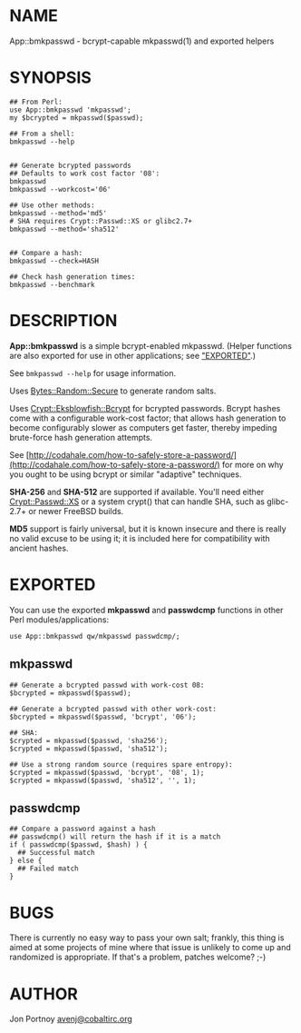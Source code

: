 # NAME

App::bmkpasswd - bcrypt-capable mkpasswd(1) and exported helpers

# SYNOPSIS

    ## From Perl:
    use App::bmkpasswd 'mkpasswd';
    my $bcrypted = mkpasswd($passwd);

    ## From a shell:
    bmkpasswd --help
    

    ## Generate bcrypted passwords
    ## Defaults to work cost factor '08':
    bmkpasswd
    bmkpasswd --workcost='06'

    ## Use other methods:
    bmkpasswd --method='md5'
    # SHA requires Crypt::Passwd::XS or glibc2.7+
    bmkpasswd --method='sha512'
    

    ## Compare a hash:
    bmkpasswd --check=HASH

    ## Check hash generation times:
    bmkpasswd --benchmark

# DESCRIPTION

__App::bmkpasswd__ is a simple bcrypt-enabled mkpasswd. (Helper functions 
are also exported for use in other applications; see ["EXPORTED"](#EXPORTED).)

See `bmkpasswd --help` for usage information.

Uses [Bytes::Random::Secure](http://search.cpan.org/perldoc?Bytes::Random::Secure) to generate random salts.

Uses [Crypt::Eksblowfish::Bcrypt](http://search.cpan.org/perldoc?Crypt::Eksblowfish::Bcrypt) for bcrypted passwords. Bcrypt hashes 
come with a configurable work-cost factor; that allows hash generation 
to become configurably slower as computers get faster, thereby 
impeding brute-force hash generation attempts.

See [http://codahale.com/how-to-safely-store-a-password/](http://codahale.com/how-to-safely-store-a-password/) for more 
on why you ought to be using bcrypt or similar "adaptive" techniques.

__SHA-256__ and __SHA-512__ are supported if available. You'll need 
either [Crypt::Passwd::XS](http://search.cpan.org/perldoc?Crypt::Passwd::XS) or a system crypt() that can handle SHA, 
such as glibc-2.7+ or newer FreeBSD builds.

__MD5__ support is fairly universal, but it is known insecure and there 
is really no valid excuse to be using it; it is included here for 
compatibility with ancient hashes.

# EXPORTED

You can use the exported __mkpasswd__ and __passwdcmp__ functions in 
other Perl modules/applications:

    use App::bmkpasswd qw/mkpasswd passwdcmp/;

## mkpasswd

    ## Generate a bcrypted passwd with work-cost 08:
    $bcrypted = mkpasswd($passwd);

    ## Generate a bcrypted passwd with other work-cost:
    $bcrypted = mkpasswd($passwd, 'bcrypt', '06');

    ## SHA:
    $crypted = mkpasswd($passwd, 'sha256');
    $crypted = mkpasswd($passwd, 'sha512');

    ## Use a strong random source (requires spare entropy):
    $crypted = mkpasswd($passwd, 'bcrypt', '08', 1);
    $crypted = mkpasswd($passwd, 'sha512', '', 1);

## passwdcmp

    ## Compare a password against a hash
    ## passwdcmp() will return the hash if it is a match
    if ( passwdcmp($passwd, $hash) ) {
      ## Successful match
    } else {
      ## Failed match
    }

# BUGS

There is currently no easy way to pass your own salt; frankly, 
this thing is aimed at some projects of mine where that issue is 
unlikely to come up and randomized is appropriate. If that's a problem, 
patches welcome? ;-)

# AUTHOR

Jon Portnoy <avenj@cobaltirc.org>
